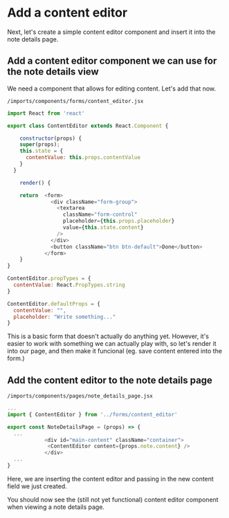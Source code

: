 # Add a content editor
Next, let's create a simple content editor component and insert it into the note details page.

## Add a content editor component we can use for the note details view

We need a component that allows for editing content.  Let's add that now.

``` /imports/components/forms/content_editor.jsx ```

```js
import React from 'react'

export class ContentEditor extends React.Component {

	constructor(props) {
    super(props);
    this.state = {
      contentValue: this.props.contentValue
    }
  }

	render() {

    return  <form>
              <div className="form-group">
                <textarea
                  className="form-control"
                  placeholder={this.props.placeholder}
                  value={this.state.content}
                />
              </div>
              <button className="btn btn-default">Done</button>
            </form>
	}
}

ContentEditor.propTypes = { 
  contentValue: React.PropTypes.string
}

ContentEditor.defaultProps = {
  contentValue: "",
  placeholder: "Write something..."
}
```

This is a basic form that doesn't actually do anything yet.  However, it's easier to work with something we can actually play with, so let's  render it into our page, and then make it funcional (eg. save content entered into the form.)

## Add the content editor to the note details page

``` /imports/components/pages/note_details_page.jsx ```

```js
...
import { ContentEditor } from '../forms/content_editor'

export const NoteDetailsPage = (props) => {
  ...
            <div id="main-content" className="container">
             <ContentEditor content={props.note.content} />
            </div>
  ...
}
```

Here, we are inserting the content editor and passing in the new content field we just created.

You should now see the (still not yet functional) content editor component when viewing a note details page.


